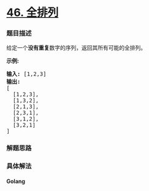 # [46. 全排列](https://leetcode-cn.com/problems/permutations)

### 题目描述
<!-- 这里写题目描述 -->
<p>给定一个<strong>没有重复</strong>数字的序列，返回其所有可能的全排列。</p>

<p><strong>示例:</strong></p>

<pre><strong>输入:</strong> [1,2,3]
<strong>输出:</strong>
[
  [1,2,3],
  [1,3,2],
  [2,1,3],
  [2,3,1],
  [3,1,2],
  [3,2,1]
]</pre>



### 解题思路


### 具体解法

<!-- tabs:start -->

#### **Golang**
```go

```

<!-- tabs:end -->
